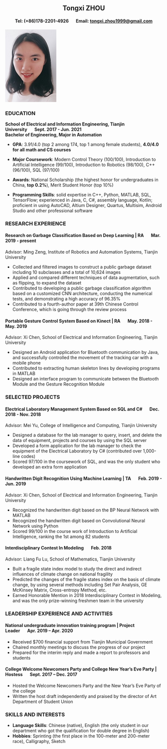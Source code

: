 ## <center>Tongxi ZHOU</center>
#### <center>Tel: (+86)178-2201-4926&nbsp;&nbsp;&nbsp;&nbsp;&nbsp;&nbsp;&nbsp;Email: tongxi.zhou1999@gmail.com</center> 
![](photo.png)
<div align=center><src ="https://tse2-mm.cn.bing.net/th?id=OIP.rF3VYN1CRvtyWBPU0I7kyQDMEy&p=0&pid=1.1"/></div>

### EDUCATION
**School of Electrical and Information Engineering, Tianjin University&nbsp;&nbsp;&nbsp;&nbsp;&nbsp;&nbsp;&nbsp;Sept. 2017 - Jun. 2021<br/>
Bachelor of Engineering, Major in Automation**
- **GPA**: 3.91/4.0 (top 2 among 174, top 1 among female students), **4.0/4.0 for all math and CS courses** 

- **Major Coursework**: Modern Control Theory (100/100), Introduction to Artificial Intelligence (99/100), Introduction to Robotics (98/100), C++ (96/100), SQL (97/100) 

- **Awards**: National Scholarship (the highest honor for undergraduates in China, **top 0.2%**), Merit Student Honor (top 10%) 

- **Programming Skills**: solid expertise in C++, Python, MATLAB, SQL, TensorFlow; experienced in Java, C, C#, assembly language, Kotlin; proficient in using AutoCAD, Altium Designer, Quartus, Multisim, Android Studio and other professional software 


### RESEARCH EXPERIENCE 
#### Research on Garbage Classification Based on Deep Learning | RA&nbsp;&nbsp;&nbsp;&nbsp;&nbsp;&nbsp;&nbsp;Mar. 2019 - present 
Advisor: Ming Zeng, Institute of Robotics and Automation Systems, Tianjin University 
- Collected and filtered images to construct a public garbage dataset including 10 subclasses and a total of 10,624 images 
- Applied and compared different techniques of data augmentation, such as flipping, to expand the dataset 
- Contributed to developing a public garbage classification algorithm based on a customized CNN architecture, conducting the numerical tests, and demonstrating a high accuracy of 96.35% 
- Contributed to a fourth-author paper at 39th Chinese Control Conference, which is going through the review process 

#### Portable Gesture Control System Based on Kinect | RA&nbsp;&nbsp;&nbsp;&nbsp;&nbsp;&nbsp;&nbsp;May. 2018 - May. 2019 
Advisor: Xi Chen, School of Electrical and Information Engineering, Tianjin University 
- Designed an Android application for Bluetooth communication by Java, and successfully controlled the movement of the tracking car with a mobile phone 
- Contributed to extracting human skeleton lines by developing programs in MATLAB 
- Designed an interface program to communicate between the Bluetooth Module and the Gesture Recognition Module 


### SELECTED PROJECTS 
#### Electrical Laboratory Management System Based on SQL and C#&nbsp;&nbsp;&nbsp;&nbsp;&nbsp;&nbsp;&nbsp;Dec. 2018 - Nov. 2018
Advisor: Mei Yu, College of Intelligence and Computing, Tianjin University 
- Designed a database for the lab manager to query, insert, and delete the data of equipment, projects and courses by using the SQL server 
- Developed a form application for the lab manager to check the equipment of the Electrical Laboratory by C# (contributed over 1,000-line codes) 
- Scored 97/100 in the coursework of SQL, and was the only student who developed an extra form application

#### Handwritten Digit Recognition Using Machine Learning | TA&nbsp;&nbsp;&nbsp;&nbsp;&nbsp;&nbsp;&nbsp;Feb. 2019 - Jun. 2019 
Advisor: Xi Chen, School of Electrical and Information Engineering, Tianjin University 
- Recognized the handwritten digit based on the BP Neural Network with MATLAB 
- Recognized the handwritten digit based on Convolutional Neural Network using Python 
- Scored 99/100 in the course work of Introduction to Artificial Intelligence, ranking the 1st among 82 students 

#### Interdisciplinary Contest In Modeling&nbsp;&nbsp;&nbsp;&nbsp;&nbsp;&nbsp;&nbsp;Feb. 2018 
Advisor: Liang Fu Lu, School of Mathematics, Tianjin University
- Built a fragile state index model to study the direct and indirect influences of climate change on national fragility
- Predicted the changes of the fragile states index on the basis of climate change, by using several methods including Set Pair Analysis, GE McKinsey Matrix, Cross-entropy Method, etc.
- Earned Honorable Mention in 2018 Interdisciplinary Contest in Modeling, and was the only prize-winning freshmen team in the university


### LEADERSHIP EXPERIENCE AND ACTIVITIES 
#### National undergraduate innovation training program | Project Leader&nbsp;&nbsp;&nbsp;&nbsp;&nbsp;&nbsp;&nbsp;Apr. 2019 – Apr. 2020 
- Received $700 financial support from Tianjin Municipal Government 
- Chaired monthly meetings to discuss the progress of our project 
- Prepared for the interim reply and made a report to professors and students 

#### College Welcome Newcomers Party and College New Year’s Eve Party | Hostess&nbsp;&nbsp;&nbsp;&nbsp;&nbsp;&nbsp;&nbsp;Sept. 2017 – Dec. 2017 
- Hosted the Welcome Newcomers Party and the New Year’s Eve Party of the college 
- Written the host draft independently and praised by the director of Art Department of Student Union 


### SKILLS AND INTERESTS
- **Language Skills**: Chinese (native), English (the only student in our department who got the qualification for double degree in English) 
- **Hobbies**: Sprinting (the first place in the 100-meter and 200-meter race), Calligraphy, Sketch 
